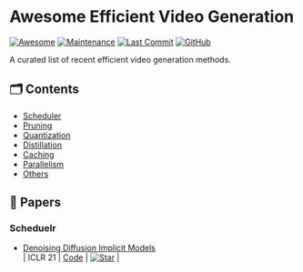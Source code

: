 # Awesome Efficient Video Generation

<p>

[![Awesome](https://cdn.rawgit.com/sindresorhus/awesome/d7305f38d29fed78fa85652e3a63e154dd8e8829/media/badge.svg)](https://github.com/sindresorhus/awesome)
[![Maintenance](https://img.shields.io/badge/maintained%3F-yes-green.svg)](https://github.com/Naereen/StrapDown.js/graphs/commit-activity)
[![Last Commit](https://img.shields.io/github/last-commit/xuyang-liu16/Awesome-Diffusion-Acceleration.svg?style=flat&color=orange)](https://github.com/xuyang-liu16/Awesome-Diffusion-Acceleration)
[![GitHub](https://img.shields.io/github/stars/NUS-HPC-AI-Lab/Awesome-Efficient-Video-Generation.svg?style=social)](https://github.com/NUS-HPC-AI-Lab/Awesome-Efficient-Video-Generation.git)  

</p>

A curated list of recent efficient video generation methods.

## 🗂️ Contents
- [Scheduler](#scheduler)
- [Pruning](#pruning) 
- [Quantization](#quantization)
- [Distillation](#distillation)
- [Caching](#caching)
- [Parallelism](#parallelism)
- [Others](#others)

## 📄 Papers

### Scheduelr

+ [Denoising Diffusion Implicit Models](https://arxiv.org/pdf/2010.02502)  \
| ICLR 21 | [Code](https://github.com/ermongroup/ddim) |
  [![Star](https://img.shields.io/github/stars/ermongroup/ddim.svg?style=social&label=Star)](https://github.com/ermongroup/ddim) |
